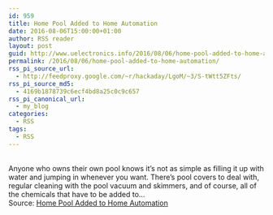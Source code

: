 ```yaml
---
id: 959
title: Home Pool Added to Home Automation
date: 2016-08-06T15:00:00+01:00
author: RSS reader
layout: post
guid: http://www.uelectronics.info/2016/08/06/home-pool-added-to-home-automation/
permalink: /2016/08/06/home-pool-added-to-home-automation/
rss_pi_source_url:
  - http://feedproxy.google.com/~r/hackaday/LgoM/~3/S-tWtt5ZFts/
rss_pi_source_md5:
  - 4169b1878739c6ecf4bd8a25c0c9c657
rss_pi_canonical_url:
  - my_blog
categories:
  - RSS
tags:
  - RSS
---
```

&#013;  
Anyone who owns their own pool knows it’s not as simple as filling it up with water and jumping in whenever you want. There’s pool covers to deal with, regular cleaning with the pool vacuum and skimmers, and of course, all of the chemicals that have to be added to…&#013;  
Source: <a href="http://feedproxy.google.com/~r/hackaday/LgoM/~3/S-tWtt5ZFts/" target="_blank">Home Pool Added to Home Automation</a>
